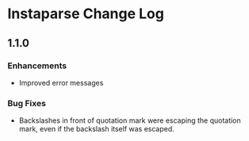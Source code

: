 # Instaparse Change Log

## 1.1.0

### Enhancements

* Improved error messages

### Bug Fixes

* Backslashes in front of quotation mark were escaping the quotation mark, even if the backslash itself was escaped.
